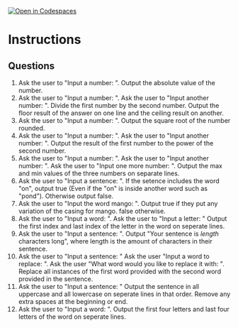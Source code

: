 [![Open in Codespaces](https://classroom.github.com/assets/launch-codespace-2972f46106e565e64193e422d61a12cf1da4916b45550586e14ef0a7c637dd04.svg)](https://classroom.github.com/open-in-codespaces?assignment_repo_id=18122349)
# Instructions  

  ## Questions
1. Ask the user to "Input a number: ".  Output the absolute value of the number.
2. Ask the user to "Input a number: ".  Ask the user to "Input another number: ".  Divide the first number by the second number.  Output the floor result of the answer on one line and the ceiling result on another.
3. Ask the user to "Input a number: ".  Output the square root of the number rounded.
4. Ask the user to "Input a number: ".  Ask the user to "Input another number: ".  Output the result of the first number to the power of the second number.
5. Ask the user to "Input a number: ".  Ask the user to "Input another number: ".  Ask the user to "Input one more number: ".  Output the max and min values of the three numbers on separate lines.
6. Ask the user to "Input a sentence: ".  If the setence includes the word "on", output true (Even if the "on" is inside another word such as "pond").  Otherwise output false.
7. Ask the user to "Input the word mango: ".  Output true if they put any variation of the casing for mango.  false otherwise.
8. Ask the user to "Input a word: ". Ask the user to "Input a letter: "
Output the first index and last index of the letter in the word on seperate lines.
9. Ask the user to "Input a sentence: ". Output "Your sentence is _length_ characters long", where length is the amount of characters in their sentence.
10. Ask the user to "Input a sentence: "  Ask the user "Input a word to replace: ".  Ask the user "What word would you like to replace it with: ".
Replace all instances of the first word provided with the second word provided in the sentence.
11. Ask the user to "Input a sentence: "
Output the sentence in all uppercase and all lowercase on seperate lines in that order.  Remove any extra spaces at the beginning or end.
12. Ask the user to "Input a word: ".  Output the first four letters and last four letters of the word on seperate lines.
